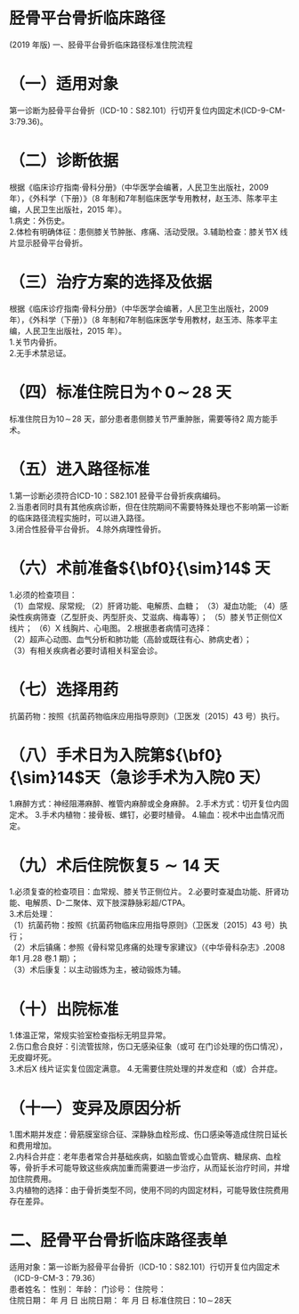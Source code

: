 # 胫骨平台骨折临床路径  
(2019 年版) 一、胫骨平台骨折临床路径标准住院流程  
# （一）适用对象  
第一诊断为胫骨平台骨折（ICD-10：S82.101）行切开复位内固定术(ICD-9-CM-3:79.36)。  
# （二）诊断依据  
根据《临床诊疗指南·骨科分册》（中华医学会编著，人民卫生出版社，2009 年），《外科学（下册）》（8 年制和7年制临床医学专用教材，赵玉沛、陈孝平主编，人民卫生出版社，2015 年）。  
1.病史：外伤史。  
2.体检有明确体征：患侧膝关节肿胀、疼痛、活动受限。3.辅助检查：膝关节X 线片显示胫骨平台骨折。  
# （三）治疗方案的选择及依据  
根据《临床诊疗指南·骨科分册》（中华医学会编著，人民卫生出版社，2009 年），《外科学（下册）》（8 年制和7年制临床医学专用教材，赵玉沛、陈孝平主编，人民卫生出版社，2015 年）。  
1.关节内骨折。  
2.无手术禁忌证。  
# （四）标准住院日为$\uparrow\!0\!\sim\!\!28$ 天  
标准住院日为$10\!\sim\!28$ 天，部分患者患侧膝关节严重肿胀，需要等待2 周方能手术。  
# （五）进入路径标准  
1.第一诊断必须符合ICD-10：S82.101 胫骨平台骨折疾病编码。  
2.当患者同时具有其他疾病诊断，但在住院期间不需要特殊处理也不影响第一诊断的临床路径流程实施时，可以进入路径。  
3.闭合性胫骨平台骨折。 4.除外病理性骨折。  
# （六）术前准备${\bf0}{\sim}14$ 天  
1.必须的检查项目：  
（1）血常规、尿常规; （2）肝肾功能、电解质、血糖； （3）凝血功能; （4）感染性疾病筛查（乙型肝炎、丙型肝炎、艾滋病、梅毒等）； （5）膝关节正侧位X 线片； （6）X 线胸片、心电图。 2.根据患者病情可选择：  
（2）超声心动图、血气分析和肺功能（高龄或既往有心、肺病史者）；  
（3）有相关疾病者必要时请相关科室会诊。  
# （七）选择用药  
抗菌药物：按照《抗菌药物临床应用指导原则》（卫医发〔2015〕43 号）执行。  
# （八）手术日为入院第${\bf0}{\sim}14$天（急诊手术为入院0 天）  
1.麻醉方式：神经阻滞麻醉、椎管内麻醉或全身麻醉。  2.手术方式：切开复位内固定术。 3.手术内植物：接骨板、螺钉，必要时植骨。            4.输血：视术中出血情况而定。  
# （九）术后住院恢复$\scriptstyle{5\sim14}$ 天  
1.必须复查的检查项目：血常规、膝关节正侧位片。   2.必要时查凝血功能、肝肾功能、电解质、D-二聚体、双下肢深静脉彩超/CTPA。  
3.术后处理：  
（1）抗菌药物：按照《抗菌药物临床应用指导原则》（卫医发〔2015〕43 号）执行；  
（2）术后镇痛：参照《骨科常见疼痛的处理专家建议》（《中华骨科杂志》.2008 年1 月.28 卷.1 期）；  
（3）术后康复：以主动锻炼为主，被动锻炼为辅。  
# （十）出院标准  
1.体温正常，常规实验室检查指标无明显异常。  
2.伤口愈合良好：引流管拔除，伤口无感染征象（或可 在门诊处理的伤口情况），无皮瓣坏死。  
3.术后X 线片证实复位固定满意。 4.无需要住院处理的并发症和（或）合并症。  
# （十一）变异及原因分析  
1.围术期并发症：骨筋膜室综合征、深静脉血栓形成、伤口感染等造成住院日延长和费用增加。  
2.内科合并症：老年患者常合并基础疾病，如脑血管或心血管病、糖尿病、血栓等，骨折手术可能导致这些疾病加重而需要进一步治疗，从而延长治疗时间，并增加住院费用。  
3.内植物的选择：由于骨折类型不同，使用不同的内固定材料，可能导致住院费用存在差异。  
# 二、胫骨平台骨折临床路径表单  
适用对象：第一诊断为胫骨平台骨折（ICD-10：S82.101）行切开复位内固定术（ICD-9-CM-3：79.36）  
患者姓名：           性别：         年龄：        门诊号：      住院号：  
住院日期：    年    月   日  出院日期：     年    月   日  标准住院日：$10\!\sim\!28$天  
